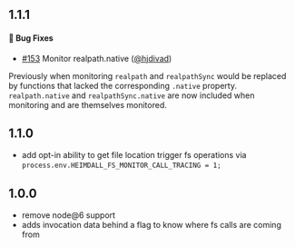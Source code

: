 ## 1.1.1

#### :bug: Bug Fixes
* [#153](https://github.com/heimdalljs/heimdalljs/pull/153) Monitor realpath.native ([@hjdivad](https://github.com/hjdivad))

Previously when monitoring `realpath` and `realpathSync` would be replaced by functions that lacked the corresponding `.native` property. `realpath.native` and `realpathSync.native` are now included when monitoring and are themselves monitored.

## 1.1.0

- add opt-in ability to get file location trigger fs operations via `process.env.HEIMDALL_FS_MONITOR_CALL_TRACING = 1; `

## 1.0.0

- remove node@6 support
- adds invocation data behind a flag to know where fs calls are coming from
